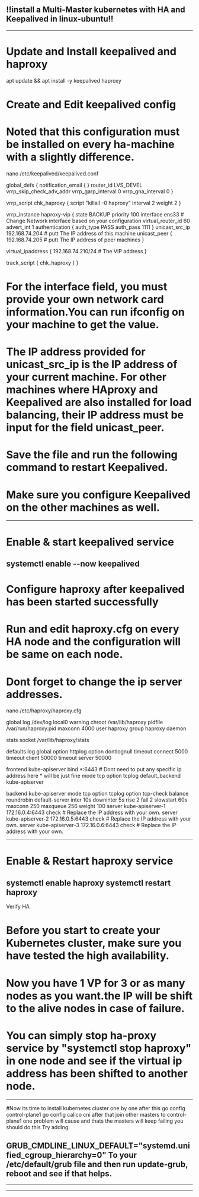 !!install a Multi-Master kubernetes with HA and Keepalived in linux-ubuntu!!
----------------------------------------------------

----------------------------------------------------





# Update and Install keepalived and haproxy

apt update && apt install -y keepalived haproxy

# Create and Edit keepalived config 
# Noted that this configuration must be installed on every ha-machine with a slightly difference.

nano /etc/keepalived/keepalived.conf

global_defs {
  notification_email {
  }
  router_id LVS_DEVEL
  vrrp_skip_check_adv_addr
  vrrp_garp_interval 0
  vrrp_gna_interval 0
}

vrrp_script chk_haproxy {
  script "killall -0 haproxy"
  interval 2
  weight 2
}

vrrp_instance haproxy-vip {
  state BACKUP
  priority 100
  interface ens33                       # Change Network interface based on your configuration
  virtual_router_id 60
  advert_int 1
  authentication {
    auth_type PASS
    auth_pass 1111
  }
  unicast_src_ip 192.168.74.204      # putt The IP address of this machine
  unicast_peer {
    192.168.74.205                         # putt The IP address of peer machines
  }

  virtual_ipaddress {
    192.168.74.210/24                  # The VIP address
  }

  track_script {
    chk_haproxy
  }
}

# For the interface field, you must provide your own network card information.You can run ifconfig on your machine to get the value.
# The IP address provided for unicast_src_ip is the IP address of your current machine. For other machines where HAproxy and Keepalived are also installed for load balancing, their IP address must be input for the field unicast_peer.
# Save the file and run the following command to restart Keepalived.
# Make sure you configure Keepalived on the other machines as well.
----------------------------------------------------
# Enable & start keepalived service

systemctl enable --now keepalived
----------------------------------------------------
# Configure haproxy after keepalived has been started successfully
# Run and edit haproxy.cfg on every HA node and the configuration will be same on each node.
# Dont forget to change the ip server addresses.

nano /etc/haproxy/haproxy.cfg

global
    log /dev/log  local0 warning
    chroot      /var/lib/haproxy
    pidfile     /var/run/haproxy.pid
    maxconn     4000
    user        haproxy
    group       haproxy
    daemon
   
   stats socket /var/lib/haproxy/stats
   
defaults
  log global
  option  httplog
  option  dontlognull
        timeout connect 5000
        timeout client 50000
        timeout server 50000
   
frontend kube-apiserver
  bind *:6443        # Dont need to put any specific ip address here * will be just fine
  mode tcp
  option tcplog
  default_backend kube-apiserver
   
backend kube-apiserver
    mode tcp
    option tcplog
    option tcp-check
    balance roundrobin
    default-server inter 10s downinter 5s rise 2 fall 2 slowstart 60s maxconn 250 maxqueue 256 weight 100
    server kube-apiserver-1 172.16.0.4:6443 check 	# Replace the IP address with your own.
    server kube-apiserver-2 172.16.0.5:6443 check 	# Replace the IP address with your own.
    server kube-apiserver-3 172.16.0.6:6443 check 	# Replace the IP address with your own.

----------------------------------------------------
# Enable & Restart haproxy service

systemctl enable haproxy 
systemctl restart haproxy
----------------------------------------------------
Verify HA

# Before you start to create your Kubernetes cluster, make sure you have tested the high availability.
# Now you have 1 VP for 3 or as many nodes as you want.the IP will be shift to the alive nodes in case of failure.
# You can simply stop ha-proxy service by "systemctl stop haproxy" in one node and see if the virtual ip address has been shifted to another node.
----------------------------------------------------
#Now its time to install kubernetes cluster one by one
after this 
go config control-plane1
go config calico cni
after that join other masters to control-plane1
one problem will cause and thats the masters will keep failing you should do this 
Try adding:

GRUB_CMDLINE_LINUX_DEFAULT="systemd.unified_cgroup_hierarchy=0"
To your /etc/default/grub file and then run update-grub, reboot and see if that helps.
----------------------------------------
----------------------------------------
----------------------------------------









